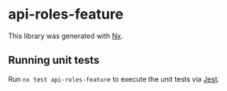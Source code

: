 # api-roles-feature

This library was generated with [Nx](https://nx.dev).

## Running unit tests

Run `nx test api-roles-feature` to execute the unit tests via [Jest](https://jestjs.io).
